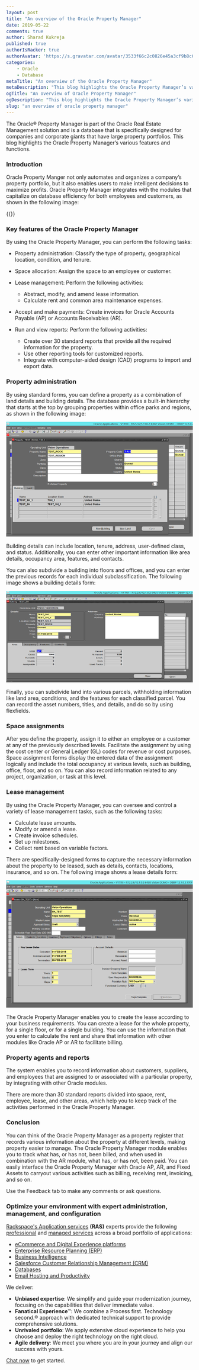 ```yaml
---
layout: post
title: "An overview of the Oracle Property Manager"
date: 2019-05-22
comments: true
author: Sharad Kukreja
published: true
authorIsRacker: true
authorAvatar: 'https://s.gravatar.com/avatar/3533f66c2c0826e45a3cf9b8c64ef617'
categories:
    - Oracle
    - Database
metaTitle: "An overview of the Oracle Property Manager"
metaDescription: "This blog highlights the Oracle Property Manager’s various features and functions."
ogTitle: "An overview of Oracle Property Manager"
ogDescription: "This blog highlights the Oracle Property Manager’s various features and functions."
slug: "an overview of oracle property manager" 
---
```


The Oracle&reg; Property Manager is part of the Oracle Real Estate Management
solution and is a database that is specifically designed for companies and corporate
giants that have large property portfolios. This blog highlights the Oracle Property
Manager’s various features and functions.

<!--more-->

### Introduction

Oracle Property Manger not only automates and organizes a company’s property
portfolio, but it also enables users to make intelligent decisions to
maximize profits. Oracle Property Manager integrates with the modules that capitalize
on database efficiency for both employees and customers, as shown in the
following image:


{{<image src="Picture1.png" title="" alt="">}}


### Key features of the Oracle Property Manager

By using the Oracle Property Manager, you can perform the following tasks:

-	Property administration: Classify the type of property, geographical location,
    condition, and tenure.

-	Space allocation: Assign the space to an employee or customer.

-	Lease management: Perform the following activities:
    -  Abstract, modify, and amend lease information.
    -  Calculate rent and common area maintenance expenses.

-	Accept and make payments: Create invoices for Oracle Accounts Payable (AP) or
    Accounts Receivables (AR).

-	Run and view reports: Perform the following activities:
    -  Create over 30 standard reports that provide all the required information
       for the property.
    -  Use other reporting tools for customized reports.
    -  Integrate with computer-aided design (CAD) programs to import and export data.

### Property administration

By using standard forms, you can define a property as a combination of land
details and building details. The database provides a built-in hierarchy that
starts at the top by grouping properties within office parks and regions, as
shown in the following image:

![Figure 1 - Property definition](Picture2.png)

Building details can include location, tenure, address, user-defined class, and
status. Additionally, you can enter other important information like area
details, occupancy area, features, and contacts.

You can also subdivide a building into floors and offices, and you can enter the
previous records for each individual subclassification. The following image
shows a building details form:

![Figure 2 - Building details](Picture3.png)

Finally, you can subdivide land into various parcels, withholding information
like land area, conditions, and the features for each classified parcel. You
can record the asset numbers, titles, and details, and do so by using flexfields.

### Space assignments

After you define the property, assign it to either an employee or a customer at
any of the previously described levels. Facilitate the assignment by using the
cost center or General Ledger (GL) codes for revenue or cost purposes. Space
assignment forms display the entered data of the assignment logically and
include the total occupancy at various levels, such as building, office, floor,
and so on. You can also record information related to any project, organization,
or task at this level.

### Lease management

By using the Oracle Property Manager, you can oversee and control a variety of lease
management tasks, such as the following tasks:

- Calculate lease amounts.
- Modify or amend a lease.
- Create invoice schedules.
- Set up milestones.
- Collect rent based on variable factors.

There are specifically-designed forms to capture the necessary information about
the property to be leased, such as details, contacts, locations, insurance, and
so on. The following image shows a lease details form:

![Figure 3 - Lease details](Picture4.png)

The Oracle Property Manager enables you to create the lease according to your business
requirements. You can create a lease for the whole property, for a single floor,
or for a single building. You can use the information that you enter to
calculate the rent and share that information with other modules like Oracle
AP or AR to facilitate billing.

### Property agents and reports

The system enables you to record information about customers, suppliers, and
employees that are assigned to or associated with a particular property,
by integrating with other Oracle modules.

There are more than 30 standard reports divided into space, rent, employee,
lease, and other areas, which help you to keep track of the activities performed
in the Oracle Property Manager.

### Conclusion

You can think of the Oracle Property Manager as a property register that records various
information about the property at different levels, making property easier to
manage. The Oracle Property Manager module enables you to track what has, or has not,
been billed, and when used in combination with the AR module,
what has, or has not, been paid. You can easily interface the Oracle Property Manager with
Oracle AP, AR, and Fixed Assets to carryout various activities such as billing,
receiving rent, invoicing, and so on.

Use the Feedback tab to make any comments or ask questions.

### Optimize your environment with expert administration, management, and configuration

[Rackspace's Application services](https://www.rackspace.com/application-management/managed-services)
**(RAS)** experts provide the following [professional](https://www.rackspace.com/application-management/professional-services)
and
[managed services](https://www.rackspace.com/application-management/managed-services) across
a broad portfolio of applications:

- [eCommerce and Digital Experience platforms](https://www.rackspace.com/ecommerce-digital-experience)
- [Enterprise Resource Planning (ERP)](https://www.rackspace.com/erp)
- [Business Intelligence](https://www.rackspace.com/business-intelligence)
- [Salesforce Customer Relationship Management (CRM)](https://www.rackspace.com/salesforce-managed-services)
- [Databases](https://www.rackspace.com/dba-services)
- [Email Hosting and Productivity](https://www.rackspace.com/email-hosting)

We deliver:

- **Unbiased expertise**: We simplify and guide your modernization journey,
focusing on the capabilities that deliver immediate value.
- **Fanatical Experience**&trade;: We combine a Process first. Technology second.&reg;
approach with dedicated technical support to provide comprehensive solutions.
- **Unrivaled portfolio**: We apply extensive cloud experience to help you
choose and deploy the right technology on the right cloud.
- **Agile delivery**: We meet you where you are in your journey and align
our success with yours.

[Chat now](https://www.rackspace.com/#chat) to get started.
